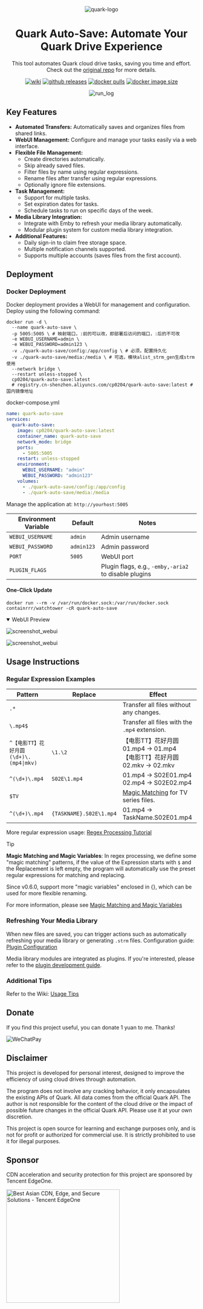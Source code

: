 <div align="center">

![quark-logo](img/icon.png)

# Quark Auto-Save: Automate Your Quark Drive Experience

This tool automates Quark cloud drive tasks, saving you time and effort.  Check out the [original repo](https://github.com/Cp0204/quark-auto-save) for more details.

[![wiki][wiki-image]][wiki-url] [![github releases][gitHub-releases-image]][github-url] [![docker pulls][docker-pulls-image]][docker-url] [![docker image size][docker-image-size-image]][docker-url]

[wiki-image]: https://img.shields.io/badge/wiki-Documents-green?logo=github
[gitHub-releases-image]: https://img.shields.io/github/v/release/Cp0204/quark-auto-save?logo=github
[docker-pulls-image]: https://img.shields.io/docker/pulls/cp0204/quark-auto-save?logo=docker&&logoColor=white
[docker-image-size-image]: https://img.shields.io/docker/image-size/cp0204/quark-auto-save?logo=docker&&logoColor=white
[github-url]: https://github.com/Cp0204/quark-auto-save
[docker-url]: https://hub.docker.com/r/cp0204/quark-auto-save
[wiki-url]: https://github.com/Cp0204/quark-auto-save/wiki

![run_log](img/run_log.png)

</div>

## Key Features

*   **Automated Transfers:** Automatically saves and organizes files from shared links.
*   **WebUI Management:** Configure and manage your tasks easily via a web interface.
*   **Flexible File Management:**
    *   Create directories automatically.
    *   Skip already saved files.
    *   Filter files by name using regular expressions.
    *   Rename files after transfer using regular expressions.
    *   Optionally ignore file extensions.
*   **Task Management:**
    *   Support for multiple tasks.
    *   Set expiration dates for tasks.
    *   Schedule tasks to run on specific days of the week.
*   **Media Library Integration:**
    *   Integrate with Emby to refresh your media library automatically.
    *   Modular plugin system for custom media library integration.
*   **Additional Features:**
    *   Daily sign-in to claim free storage space.
    *   Multiple notification channels supported.
    *   Supports multiple accounts (saves files from the first account).

## Deployment

### Docker Deployment

Docker deployment provides a WebUI for management and configuration. Deploy using the following command:

```shell
docker run -d \
  --name quark-auto-save \
  -p 5005:5005 \ # 映射端口，:前的可以改，即部署后访问的端口，:后的不可改
  -e WEBUI_USERNAME=admin \
  -e WEBUI_PASSWORD=admin123 \
  -v ./quark-auto-save/config:/app/config \ # 必须，配置持久化
  -v ./quark-auto-save/media:/media \ # 可选，模块alist_strm_gen生成strm使用
  --network bridge \
  --restart unless-stopped \
  cp0204/quark-auto-save:latest
  # registry.cn-shenzhen.aliyuncs.com/cp0204/quark-auto-save:latest # 国内镜像地址
```

docker-compose.yml

```yaml
name: quark-auto-save
services:
  quark-auto-save:
    image: cp0204/quark-auto-save:latest
    container_name: quark-auto-save
    network_mode: bridge
    ports:
      - 5005:5005
    restart: unless-stopped
    environment:
      WEBUI_USERNAME: "admin"
      WEBUI_PASSWORD: "admin123"
    volumes:
      - ./quark-auto-save/config:/app/config
      - ./quark-auto-save/media:/media
```

Manage the application at: `http://yourhost:5005`

| Environment Variable | Default    | Notes                                         |
| -------------------- | ---------- | --------------------------------------------- |
| `WEBUI_USERNAME`     | `admin`    | Admin username                                |
| `WEBUI_PASSWORD`     | `admin123` | Admin password                                |
| `PORT`               | `5005`     | WebUI port                                    |
| `PLUGIN_FLAGS`       |            | Plugin flags, e.g., `-emby,-aria2` to disable plugins |

#### One-Click Update

```shell
docker run --rm -v /var/run/docker.sock:/var/run/docker.sock containrrr/watchtower -cR quark-auto-save
```

<details open>
<summary>WebUI Preview</summary>

![screenshot_webui](img/screenshot_webui-1.png)

![screenshot_webui](img/screenshot_webui-2.png)

</details>

## Usage Instructions

### Regular Expression Examples

| Pattern                                | Replace                 | Effect                                                                        |
| -------------------------------------- | ----------------------- | ----------------------------------------------------------------------------- |
| `.*`                                   |                         | Transfer all files without any changes.                                       |
| `\.mp4$`                               |                         | Transfer all files with the `.mp4` extension.                                  |
| `^【电影TT】花好月圆(\d+)\.(mp4\|mkv)` | `\1.\2`                 | 【电影TT】花好月圆01.mp4 → 01.mp4<br>【电影TT】花好月圆02.mkv → 02.mkv       |
| `^(\d+)\.mp4`                          | `S02E\1.mp4`            | 01.mp4 → S02E01.mp4<br>02.mp4 → S02E02.mp4                                   |
| `$TV`                                  |                         | [Magic Matching](#magic-matching) for TV series files.                           |
| `^(\d+)\.mp4`                          | `{TASKNAME}.S02E\1.mp4` | 01.mp4 → TaskName.S02E01.mp4                                                  |

More regular expression usage: [Regex Processing Tutorial](https://github.com/Cp0204/quark-auto-save/wiki/%E6%AD%A3%E5%88%99%E5%A4%84%E7%90%86%E6%95%99%E7%A8%8B)

> [!TIP]
>
> **Magic Matching and Magic Variables**: In regex processing, we define some "magic matching" patterns, if the value of the Expression starts with `$` and the Replacement is left empty, the program will automatically use the preset regular expressions for matching and replacing.
>
> Since v0.6.0, support more "magic variables" enclosed in {}, which can be used for more flexible renaming.
>
> For more information, please see [Magic Matching and Magic Variables](https://github.com/Cp0204/quark-auto-save/wiki/%E9%AD%94%E6%B3%95%E5%8C%B9%E9%85%8D%E5%92%8C%E9%AD%94%E6%B3%95%E5%8F%98%E9%87%8F)

### Refreshing Your Media Library

When new files are saved, you can trigger actions such as automatically refreshing your media library or generating `.strm` files. Configuration guide: [Plugin Configuration](https://github.com/Cp0204/quark-auto-save/wiki/%E6%8F%92%E4%BB%B6%E9%85%8D%E7%BD%AE)

Media library modules are integrated as plugins. If you're interested, please refer to the [plugin development guide](https://github.com/Cp0204/quark-auto-save/tree/main/plugins).

### Additional Tips

Refer to the Wiki: [Usage Tips](https://github.com/Cp0204/quark-auto-save/wiki/%E4%BD%BF%E7%94%A8%E6%8A%80%E5%B7%A7%E9%9B%86%E9%94%A6)

## Donate

If you find this project useful, you can donate 1 yuan to me. Thanks!

![WeChatPay](https://cdn.jsdelivr.net/gh/Cp0204/Cp0204@main/img/wechat_pay_qrcode.png)

## Disclaimer

This project is developed for personal interest, designed to improve the efficiency of using cloud drives through automation.

The program does not involve any cracking behavior, it only encapsulates the existing APIs of Quark. All data comes from the official Quark API. The author is not responsible for the content of the cloud drive or the impact of possible future changes in the official Quark API. Please use it at your own discretion.

This project is open source for learning and exchange purposes only, and is not for profit or authorized for commercial use. It is strictly prohibited to use it for illegal purposes.

## Sponsor

CDN acceleration and security protection for this project are sponsored by Tencent EdgeOne.

<a href="https://edgeone.ai/?from=github" target="_blank"><img title="Best Asian CDN, Edge, and Secure Solutions - Tencent EdgeOne" src="https://edgeone.ai/media/34fe3a45-492d-4ea4-ae5d-ea1087ca7b4b.png" width="300"></a>